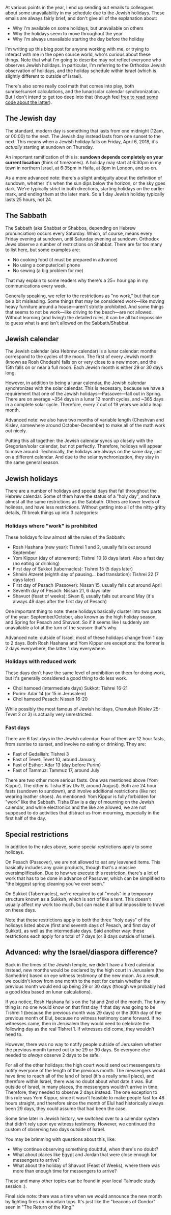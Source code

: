 At various points in the year, I end up sending out emails to
colleagues about some unavailability in my schedule due to the Jewish
holidays. These emails are always fairly brief, and don't give all of
the explanation about:

* Why I'm available on some holidays, but unavailable on others
* Why the holidays seem to move throughout the year
* Why I'm always unavailable starting the day before the holiday

I'm writing up this blog post for anyone working with me, or trying to
interact with me in the open source world, who's curious about these
things. Note that what I'm going to describe may not reflect everyone
who observes Jewish holidays. In particular, I'm referring to the
Orthodox Jewish observation of holidays, and the holiday schedule
within Israel (which is slightly different to outside of Israel).

There's also some really cool math that comes into play, both
sunrise/sunset calculations, and the lunar/solar calendar
synchronization. But I don't intend to get too deep into that (though
feel
[free to read some code about the latter](https://www.stackage.org/package/hebrew-time)).

## The Jewish day

The standard, modern day is something that lasts from one midnight
(12am, or 00:00) to the next. The Jewish day instead lasts from one
sunset to the next. This means when a Jewish holiday falls on Friday,
April 6, 2018, it's _actually_ starting at sundown on Thursday.

An important ramification of this is: __sundown depends completely on
your current location__ (think of timezones). A holiday may start at
6:30pm in my town in northern Israel, at 6:35pm in Haifa, at 8pm in
London, and so on.

As a more advanced note: there's a slight ambiguity about the
definition of sundown, whether it's when the sun dips below the
horizon, or the sky goes dark. We're typically strict in both
directions, starting holidays on the earlier mark, and ending them at
the later mark. So a 1 day Jewish holiday typically lasts 25 hours,
not 24.

## The Sabbath

The Sabbath (aka Shabbat or Shabbos, depending on Hebrew
pronunciation) occurs every Saturday. Which, of course, means every
Friday evening at sundown, until Saturday evening at sundown. Orthodox
Jews observe a number of restrictions on Shabbat. There are far too
many to list here, but some examples are:

* No cooking food (it must be prepared in advance)
* No using a computer/cell phone
* No sewing (a big problem for me)

That may explain to some readers why there's a 25+ hour gap in my
communications every week.

Generally speaking, we refer to the restrictions as "no work," but
that can be a bit misleading. Some things that may be considered
work&mdash;like moving heavy furniture around a house&mdash;aren't
strictly prohibited. And some things that seems to not be
work&mdash;like driving to the beach&mdash;are not allowed. Without
learning (and living!) the detailed rules, it can be all but
impossible to guess what is and isn't allowed on the Sabbath/Shabbat.

## Jewish calendar

The Jewish calendar (aka Hebrew calendar) is a lunar calendar: months
correspond to the cycles of the moon. The first of every Jewish month
(known as Rosh Chodesh) falls on or very close to a new moon, and the
15th falls on or near a full moon. Each Jewish month is either 29 or
30 days long.

However, in addition to being a lunar calendar, the Jewish calendar
synchronizes with the solar calendar. This is necessary, because we
have a requirement that one of the Jewish
holidays&mdash;Passover&mdash;fall out in Spring. There are on average
~354 days in a lunar 12 month cycles, and ~365 days in a complete
solar cycle. Therefore, every 7 out of 19 years we add a leap month.

Advanced note: we also have two months of variable length (Cheshvan
and Kislev, somewhere around October-December) to make all of the math
work out nicely.

Putting this all together: the Jewish calendar syncs up closely with the
Gregorian/solar calendar, but not perfectly. Therefore, holidays will
appear to move around. Technically, the holidays are always on the
same day, just on a different calendar. And due to the solar
synchronization, they stay in the same general season.

## Jewish holidays

There are a number of holidays and special days that fall throughout
the Hebrew calendar. Some of them have the status of a "holy day", and
have almost all the same restrictions as the Sabbath. Others are lower
levels of holiness, and have less restrictions. Without getting into
all of the nitty-gritty details, I'll break things up into 3
categories:

### Holidays where "work" is prohibited

These holidays follow almost all the rules of the Sabbath:

* Rosh Hashana (new year): Tishrei 1 and 2, usually falls out around
  September
* Yom Kippur (day of atonement): Tishrei 10 (8 days later). Also a
  fast day (no eating or drinking)
* First day of Sukkot (tabernacles): Tishrei 15 (5 days later)
* Shmini Atzeret (eighth day of pausing... bad translation): Tishrei
  22 (7 days later)
* First day of Pesach (Passover): Nissan 15, usually falls out around
  April
* Seventh day of Pesach: Nissan 21, 6 days later
* Shavuot (feast of weeks): Sivan 6, usually falls out around May
  (it's always 49 days after the first day of Pesach)

One important thing to note: these holidays basically cluster into two
parts of the year: September/October, also known as the high holiday
season, and Spring for Pesach and Shavuot. So if it seems like I
suddenly am unavailable a lot at the turn of the season: that's why.

Advanced note: outside of Israel, most of these holidays change from
1 day to 2 days.  Both Rosh Hashana and Yom Kippur are exceptions: the
former is 2 days everywhere, the latter 1 day everywhere.

### Holidays with reduced work

These days don't have the same level of prohibition on them for doing
work, but it's generally considered a good thing to do less work.

* Chol hamoed (intermediate days) Sukkot: Tishrei 16-21
* Purim: Adar 14 (or 15 in Jerusalem)
* Chol hamoed Pesach: Nissan 16-20

While possibly the most famous of Jewish holidays, Chanukah (Kislev
25-Tevet 2 or 3) is actually very unrestricted.

### Fast days

There are 6 fast days in the Jewish calendar. Four of them are 12 hour
fasts, from sunrise to sunset, and involve no eating or drinking. They
are:

* Fast of Gedalliah: Tishrei 3
* Fast of Tevet: Tevet 10, around January
* Fast of Esther: Adar 13 (day before Purim)
* Fast of Tammuz: Tammuz 17, around July

There are two other more serious fasts. One was mentioned above (Yom
Kippur). The other is Tisha B'av (Av 9, around August). Both are 24
hour fasts (sundown to sundown), and involve additional restrictions
(like not wearing leather shoes). As mentioned: Yom Kippur is fully
forbidden for "work" like the Sabbath. Tisha B'av is a day of mourning
on the Jewish calendar, and while electronics and the like are
allowed, we are not supposed to do activities that distract us from
mourning, especially in the first half of the day.

## Special restrictions

In addition to the rules above, some special restrictions apply to
some holidays.

On Pesach (Passover), we are not allowed to eat any leavened
items. This basically includes any grain products, though that's a
massive oversimplification. Due to how we execute this restriction,
there's a lot of work that has to be done in advance of Passover,
which can be simplified to "the biggest spring cleaning you've ever
seen."

On Sukkot (Tabernacles), we're required to eat "meals" in a temporary
structure known as a Sukkah, which is sort of like a tent. This
doesn't usually affect my work too much, but can make it all but
impossible to travel on these days.

Note that these restrictions apply to both the three "holy days" of
the holidays listed above (first and seventh days of Pesach, and first
day of Sukkot), as well as the intermediate days. Said another way:
these restrictions each apply for a total of 7 days (or 8 days outside
of Israel).

## Advanced: why the Israel/diaspora difference?

Back in the times of the Jewish temple, we didn't have a fixed
calendar. Instead, new months would be declared by the high court in
Jerusalem (the Sanhedrin) based on eye witness testimony of the new
moon. As a result, we couldn't know from one month to the next for
certain whether the previous month would end up being 29 or 30 days
(though we probably had a good idea based on lunar calculations).

If you notice, Rosh Hashana falls on the 1st and 2nd of the month. The
funny thing is: no one would know on that first day if that day was
going to be Tishrei 1 (because the previous month was 29 days) or the
30th day of the previous month of Elul, because no witness testimony
came forward. If no witnesses came, then in Jerusalem they would need
to celebrate the following day as the real Tishrei 1. If witnesses did
come, they wouldn't need to.

However, there was no way to notify people outside of Jerusalem
whether the previous month turned out to be 29 or 30 days. So everyone
else needed to _always_ observe 2 days to be safe.

For all of the other holidays: the high court would send out
messengers to notify everyone of the length of the previous month. The
messengers would have time to reach all of the land of Israel (it's a
really small place), and therefore within Israel, there was no doubt
about what date it was. But outside of Israel, in many places, the
messengers wouldn't arrive in time. Therefore, they needed to observe
2 days instead. The one exception to this rule was Yom Kippur, since
it wasn't feasible to make people fast for 48 hours straight, and
therefore since the month of Elul had historically always been 29
days, they could assume that had been the case.

Some time later in Jewish history, we switched over to a calendar
system that didn't rely upon eye witness testimony. However, we
continued the custom of observing two days outside of Israel.

You may be brimming with questions about this, like:

* Why continue observing something doubtful, when there's no doubt?
* What about places like Egypt and Jordan that were close enough for
  messengers to arrive?
* What about the holiday of Shavuot (Feast of Weeks), where there was
  more than enough time for messengers to arrive?

These and many other topics can be found in your local Talmudic study
session :).

Final side note: there was a time when we would announce the new month
by lighting fires on mountain tops. It's just like the "beacons of
Gondor" seen in "The Return of the King."
